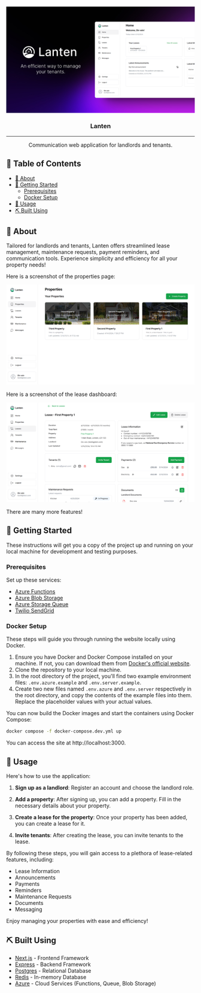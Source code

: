 <p align="center">
  <img src="/etc/public/banner.png" alt="Project logo">
</p>
<h3 align="center">Lanten</h3>

---

<p align="center">Communication web application for landlords and tenants.
    <br> 
</p>

## 📝 Table of Contents

- [🧐 About](#about)
- [🏁 Getting Started ](#getting_started)
  - [Prerequisites](#prerequisites)
  - [Docker Setup](#docker-setup)
- [🎈 Usage ](#usage)
- [⛏️ Built Using ](#built_using)

## 🧐 About<a name = "about"></a>

Tailored for landlords and tenants, Lanten offers streamlined lease management, maintenance requests, payment reminders, and communication tools. Experience simplicity and efficiency for all your property needs!

Here is a screenshot of the properties page:
<p align="center">
  <img src="/etc/public/page-properties.png" alt="Project logo">
</p>


Here is a screenshot of the lease dashboard:
<p align="center">
  <img src="/etc/public/page-lease-dash.png" alt="Project logo">
</p>

There are many more features!


## 🏁 Getting Started <a name = "getting_started"></a>

These instructions will get you a copy of the project up and running on your local machine for development
and testing purposes.

### Prerequisites

Set up these services:
- [Azure Functions](https://azure.microsoft.com/en-us/services/functions/)
- [Azure Blob Storage](https://azure.microsoft.com/en-us/services/storage/blobs/)
- [Azure Storage Queue](https://azure.microsoft.com/en-us/services/storage/queues/)
- [Twilio SendGrid](https://sendgrid.com/)


### Docker Setup

These steps will guide you through running the website locally using Docker.

1. Ensure you have Docker and Docker Compose installed on your machine. If not, you can download them from [Docker's official website](https://www.docker.com/products/docker-desktop).
2. Clone the repository to your local machine.
3. In the root directory of the project, you'll find two example environment files: `.env.azure.example` and `.env.server.example`.
4. Create two new files named `.env.azure` and `.env.server` respectively in the root directory, and copy the contents of the example files into them. Replace the placeholder values with your actual values.

You can now build the Docker images and start the containers using Docker Compose:
```bash
docker compose -f docker-compose.dev.yml up
```
You can access the site at http://localhost:3000.




## 🎈 Usage <a name="usage"></a>
Here's how to use the application:

1. **Sign up as a landlord**: Register an account and choose the landlord role.

2. **Add a property**: After signing up, you can add a property. Fill in the necessary details about your property.

3. **Create a lease for the property**: Once your property has been added, you can create a lease for it.

4. **Invite tenants**: After creating the lease, you can invite tenants to the lease.

By following these steps, you will gain access to a plethora of lease-related features, including:
- Lease Information
- Announcements
- Payments
- Reminders
- Maintenance Requests
- Documents
- Messaging

Enjoy managing your properties with ease and efficiency!

## ⛏️ Built Using <a name = "built_using"></a>

-   [Next.js](https://nextjs.org/) - Frontend Framework
-   [Express](https://expressjs.com/) - Backend Framework
-   [Postgres](https://www.postgresql.org/) - Relational Database
-   [Redis](https://redis.io/) - In-memory Database
-   [Azure](https://azure.microsoft.com/) - Cloud Services (Functions, Queue, Blob Storage)